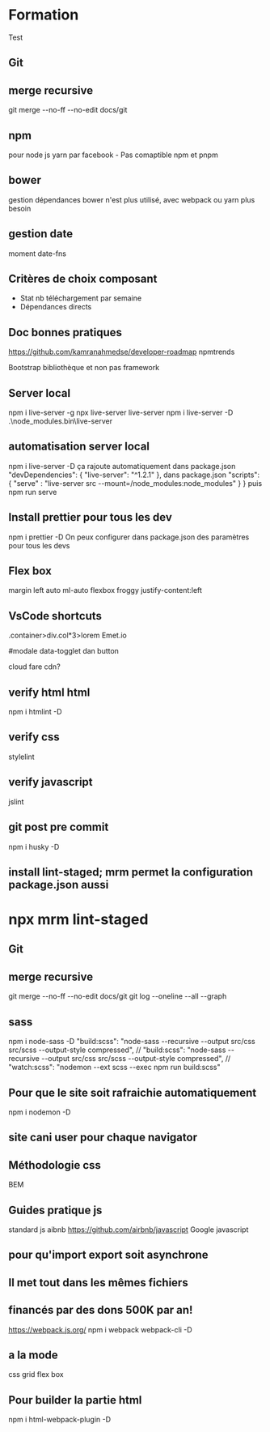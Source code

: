 # Formation

Test

## Git

## merge recursive

git merge --no-ff --no-edit docs/git

## npm

pour node js
yarn par facebook - Pas comaptible npm et pnpm

## bower

gestion dépendances bower n'est plus utilisé, avec webpack ou yarn plus besoin

## gestion date

moment
date-fns

## Critères de choix composant

- Stat nb téléchargement par semaine
- Dépendances directs

## Doc bonnes pratiques

https://github.com/kamranahmedse/developer-roadmap
npmtrends

Bootstrap bibliothèque et non pas framework

## Server local

npm i live-server -g
npx live-server
live-server
npm i live-server -D
.\node_modules\.bin\live-server

## automatisation server local

npm i live-server -D
ça rajoute automatiquement dans package.json
"devDependencies": {
"live-server": "^1.2.1"
},
dans package.json
"scripts": {
"serve" : "live-server src --mount=/node_modules:node_modules"
}
}
puis npm run serve

## Install prettier pour tous les dev

npm i prettier -D
On peux configurer dans package.json des paramètres pour tous les devs

## Flex box

margin left auto ml-auto
flexbox froggy
justify-content:left

## VsCode shortcuts

.container>div.col\*3>lorem
Emet.io

#modale
data-togglet dan button

cloud fare cdn?

## verify html html

npm i htmlint -D

## verify css

stylelint

## verify javascript

jslint

## git post pre commit

npm i husky -D

## install lint-staged; mrm permet la configuration package.json aussi

# npx mrm lint-staged

## Git

## merge recursive

git merge --no-ff --no-edit docs/git
git log --oneline --all --graph

## sass

npm i node-sass -D
"build:scss": "node-sass --recursive --output src/css src/scss --output-style compressed",
// "build:scss": "node-sass --recursive --output src/css src/scss --output-style compressed",
// "watch:scss": "nodemon --ext scss --exec npm run build:scss"

## Pour que le site soit rafraichie automatiquement

npm i nodemon -D

## site cani user pour chaque navigator

## Méthodologie css

BEM

## Guides pratique js

standard js
aibnb https://github.com/airbnb/javascript
Google javascript

## pour qu'import export soit asynchrone

## Il met tout dans les mêmes fichiers

## financés par des dons 500K par an!

https://webpack.js.org/
npm i webpack webpack-cli -D

## a la mode

css grid
flex box

## Pour builder la partie html

npm i html-webpack-plugin -D

